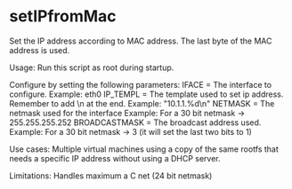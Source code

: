 setIPfromMac
============

Set the IP address according to MAC address. The last byte of the MAC address is used.

Usage:
Run this script as root during startup. 

Configure by setting the following parameters:
IFACE = The interface to configure. Example: eth0
IP_TEMPL = The template used to set ip address. Remember to add \n at the end. Example: "10.1.1.%d\n"
NETMASK = The netmask used for the interface Example: For a 30 bit netmask -> 255.255.255.252
BROADCASTMASK = The broadcast address used. Example: For a 30 bit netmask -> 3 (it will set the last two bits to 1)

Use cases:
Multiple virtual machines using a copy of the same rootfs that needs a specific IP address without using a DHCP server.

Limitations:
Handles maximum a C net (24 bit netmask)
